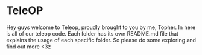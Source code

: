 # TeleOP

Hey guys welcome to Teleop, proudly brought to you by
me, Topher. In here is all of our teleop code.
Each folder has its own README.md file that explains the usage of each specific folder.
So please do some exploring and find out more <3z